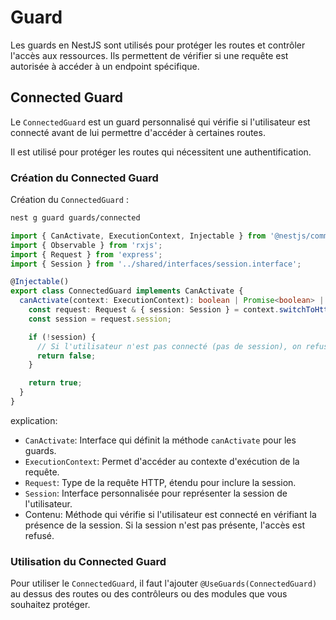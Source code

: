 # Guard

Les guards en NestJS sont utilisés pour protéger les routes et contrôler l'accès aux ressources. Ils permettent de
vérifier si une requête est autorisée à accéder à un endpoint spécifique.

## Connected Guard

Le `ConnectedGuard` est un guard personnalisé qui vérifie si l'utilisateur est connecté avant de lui permettre d'accéder
à certaines routes.

Il est utilisé pour protéger les routes qui nécessitent une authentification.

### Création du Connected Guard

Création du `ConnectedGuard` :

```bash
nest g guard guards/connected
```

```typescript
import { CanActivate, ExecutionContext, Injectable } from '@nestjs/common';
import { Observable } from 'rxjs';
import { Request } from 'express';
import { Session } from '../shared/interfaces/session.interface';

@Injectable()
export class ConnectedGuard implements CanActivate {
  canActivate(context: ExecutionContext): boolean | Promise<boolean> | Observable<boolean> {
    const request: Request & { session: Session } = context.switchToHttp().getRequest();
    const session = request.session;

    if (!session) {
      // Si l'utilisateur n'est pas connecté (pas de session), on refuse l'accès
      return false;
    }

    return true;
  }
}
```

explication:

- `CanActivate`: Interface qui définit la méthode `canActivate` pour les guards.
- `ExecutionContext`: Permet d'accéder au contexte d'exécution de la requête.
- `Request`: Type de la requête HTTP, étendu pour inclure la session.
- `Session`: Interface personnalisée pour représenter la session de l'utilisateur.
- Contenu: Méthode qui vérifie si l'utilisateur est connecté en vérifiant la présence de la session. Si la session n'est
  pas présente, l'accès est refusé.

### Utilisation du Connected Guard

Pour utiliser le `ConnectedGuard`, il faut l'ajouter `@UseGuards(ConnectedGuard)` au dessus des routes ou des
contrôleurs ou des modules que vous souhaitez protéger.